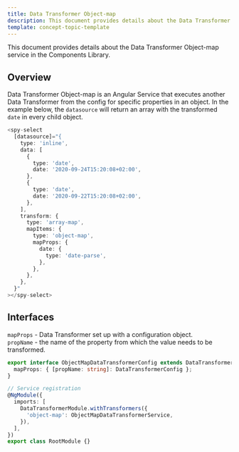 ```yaml
---
title: Data Transformer Object-map
description: This document provides details about the Data Transformer Object-map service in the Components Library.
template: concept-topic-template
---
```



This document provides details about the Data Transformer Object-map service in the Components Library.

## Overview

Data Transformer Object-map is an Angular Service that executes another Data Transformer from the config for specific properties in an object.
In the example below, the `datasource` will return an array with the transformed `date` in every child object.

```ts
<spy-select
  [datasource]="{
    type: 'inline',
    data: [
      {
        type: 'date',
        date: '2020-09-24T15:20:08+02:00',
      },
      {
        type: 'date',
        date: '2020-09-22T15:20:08+02:00',
      },
    ],
    transform: {
      type: 'array-map',
      mapItems: {
        type: 'object-map',
        mapProps: {
          date: {
            type: 'date-parse',
          },
        },
      },
    },
  }"
></spy-select>
```

## Interfaces

`mapProps` - Data Transformer set up with a configuration object.  
`propName` - the name of the property from which the value needs to be transformed.

```ts
export interface ObjectMapDataTransformerConfig extends DataTransformerConfig {
  mapProps: { [propName: string]: DataTransformerConfig };
}

// Service registration
@NgModule({
  imports: [
    DataTransformerModule.withTransformers({
      'object-map': ObjectMapDataTransformerService,
    }),
  ],
})
export class RootModule {}
```
